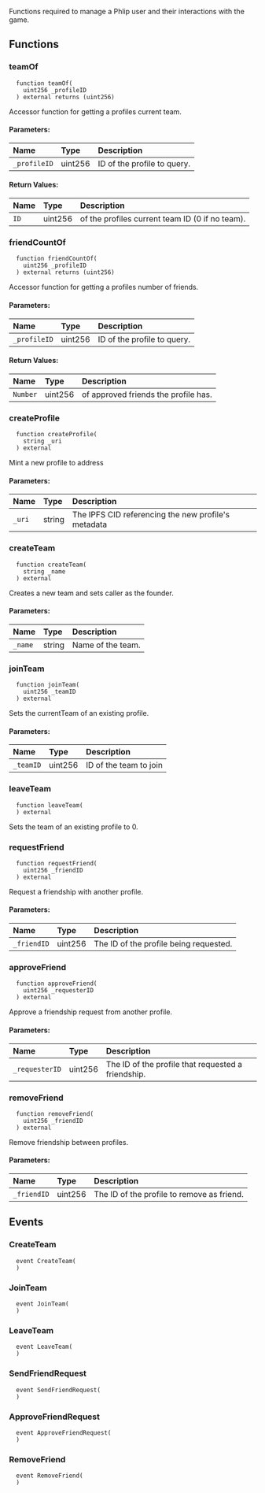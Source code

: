 
Functions required to manage a Phlip user and their interactions with the game.

## Functions
### teamOf
```solidity
  function teamOf(
    uint256 _profileID
  ) external returns (uint256)
```

Accessor function for getting a profiles current team.

#### Parameters:
| Name | Type | Description                                                          |
| :--- | :--- | :------------------------------------------------------------------- |
|`_profileID` | uint256 | ID of the profile to query.

#### Return Values:
| Name                           | Type          | Description                                                                  |
| :----------------------------- | :------------ | :--------------------------------------------------------------------------- |
|`ID`| uint256 | of the profiles current team ID (0 if no team).
### friendCountOf
```solidity
  function friendCountOf(
    uint256 _profileID
  ) external returns (uint256)
```

Accessor function for getting a profiles number of friends.

#### Parameters:
| Name | Type | Description                                                          |
| :--- | :--- | :------------------------------------------------------------------- |
|`_profileID` | uint256 | ID of the profile to query.

#### Return Values:
| Name                           | Type          | Description                                                                  |
| :----------------------------- | :------------ | :--------------------------------------------------------------------------- |
|`Number`| uint256 | of approved friends the profile has.
### createProfile
```solidity
  function createProfile(
    string _uri
  ) external
```

Mint a new profile to address

#### Parameters:
| Name | Type | Description                                                          |
| :--- | :--- | :------------------------------------------------------------------- |
|`_uri` | string | The IPFS CID referencing the new profile's metadata

### createTeam
```solidity
  function createTeam(
    string _name
  ) external
```

Creates a new team and sets caller as the founder.

#### Parameters:
| Name | Type | Description                                                          |
| :--- | :--- | :------------------------------------------------------------------- |
|`_name` | string | Name of the team.

### joinTeam
```solidity
  function joinTeam(
    uint256 _teamID
  ) external
```

Sets the currentTeam of an existing profile.

#### Parameters:
| Name | Type | Description                                                          |
| :--- | :--- | :------------------------------------------------------------------- |
|`_teamID` | uint256 | ID of the team to join

### leaveTeam
```solidity
  function leaveTeam(
  ) external
```

Sets the team of an existing profile to 0.


### requestFriend
```solidity
  function requestFriend(
    uint256 _friendID
  ) external
```

Request a friendship with another profile.

#### Parameters:
| Name | Type | Description                                                          |
| :--- | :--- | :------------------------------------------------------------------- |
|`_friendID` | uint256 | The ID of the profile being requested.

### approveFriend
```solidity
  function approveFriend(
    uint256 _requesterID
  ) external
```

Approve a friendship request from another profile.

#### Parameters:
| Name | Type | Description                                                          |
| :--- | :--- | :------------------------------------------------------------------- |
|`_requesterID` | uint256 | The ID of the profile that requested a friendship.

### removeFriend
```solidity
  function removeFriend(
    uint256 _friendID
  ) external
```

Remove friendship between profiles.

#### Parameters:
| Name | Type | Description                                                          |
| :--- | :--- | :------------------------------------------------------------------- |
|`_friendID` | uint256 | The ID of the profile to remove as friend.

## Events
### CreateTeam
```solidity
  event CreateTeam(
  )
```



### JoinTeam
```solidity
  event JoinTeam(
  )
```



### LeaveTeam
```solidity
  event LeaveTeam(
  )
```



### SendFriendRequest
```solidity
  event SendFriendRequest(
  )
```



### ApproveFriendRequest
```solidity
  event ApproveFriendRequest(
  )
```



### RemoveFriend
```solidity
  event RemoveFriend(
  )
```



